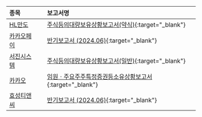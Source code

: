 | **종목** |      |**보고서명** |
| :------- | :--- |:----------- |
| [HL만도](/204320/#dart) | | [주식등의대량보유상황보고서(약식)](https://dart.fss.or.kr/dsaf001/main.do?rcpNo=20240813001446){:target="_blank"} |
| [카카오페이](/377300/#dart) | | [반기보고서 (2024.06)](https://dart.fss.or.kr/dsaf001/main.do?rcpNo=20240813001440){:target="_blank"} |
| [서진시스템](/178320/#dart) | | [주식등의대량보유상황보고서(일반)](https://dart.fss.or.kr/dsaf001/main.do?rcpNo=20240813001433){:target="_blank"} |
| [카카오](/035720/#dart) | | [임원ㆍ주요주주특정증권등소유상황보고서](https://dart.fss.or.kr/dsaf001/main.do?rcpNo=20240813001432){:target="_blank"} |
| [효성티앤씨](/298020/#dart) | | [반기보고서 (2024.06)](https://dart.fss.or.kr/dsaf001/main.do?rcpNo=20240813001429){:target="_blank"} |